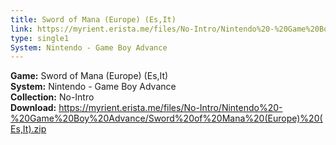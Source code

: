 ```yaml
---
title: Sword of Mana (Europe) (Es,It)
link: https://myrient.erista.me/files/No-Intro/Nintendo%20-%20Game%20Boy%20Advance/Sword%20of%20Mana%20(Europe)%20(Es,It).zip
type: single1
System: Nintendo - Game Boy Advance
---
```

<b>Game:</b> Sword of Mana (Europe) (Es,It)<br>
<b>System:</b> Nintendo - Game Boy Advance<br>
<b>Collection:</b> No-Intro<br>
<b>Download:</b> https://myrient.erista.me/files/No-Intro/Nintendo%20-%20Game%20Boy%20Advance/Sword%20of%20Mana%20(Europe)%20(Es,It).zip